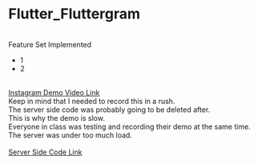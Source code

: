 # Flutter_Fluttergram
<br>
Feature Set Implemented
<br>
<ul>
  <li>1</li>
  <li>2</li>
</ul>
<br>
<a href="https://drive.google.com/file/d/1R3wr6Q91SFmLamo0ak-udTu5g_c5gD72/view?usp=sharing">Instagram Demo Video Link</a>
<br>
Keep in mind that I needed to record this in a rush. 
<br>
The server side code was probably going to be deleted after.
<br>
This is why the demo is slow. 
<br>
Everyone in class was testing and recording their demo at the same time. The server was under too much load.
<br>
<br>
<a href="https://github.com/ericmichael/sinatra-new-instagram">Server Side Code Link</a>
